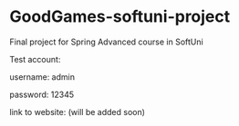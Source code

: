 # GoodGames-softuni-project
Final project for Spring Advanced course in SoftUni

Test account:

username: admin

password: 12345

link to website: (will be added soon)

